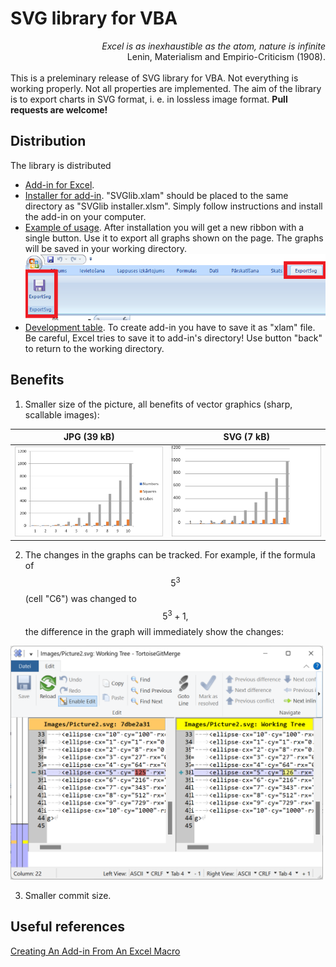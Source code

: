 # SVG library for VBA

<div style="text-align: right"><em>Excel is as inexhaustible as the atom, nature is infinite</em></div>
<div style="text-align: right">Lenin, Materialism and Empirio-Criticism (1908).</div>
<br>
This is a preleminary release of SVG library for VBA. Not everything is working properly. Not all properties are implemented.
The aim of the library is to export charts in SVG format, i. e. in lossless image format. <strong>Pull requests are welcome!</strong>

<br>

## Distribution
The library is distributed
- [Add-in for Excel](https://github.com/Excel-lent/SVG-library-for-VBA/releases/download/v0.0.4-alpha/SVGlib.xlam).
- [Installer for add-in](https://github.com/Excel-lent/SVG-library-for-VBA/releases/download/v0.0.4-alpha/SVGlib%20installer.xlsm). "SVGlib.xlam" should be placed to the same directory as "SVGlib installer.xlsm". Simply follow instructions and install the add-in on your computer.
- [Example of usage](https://github.com/Excel-lent/SVG-library-for-VBA/releases/download/v0.0.4-alpha/SVGlib.Example.xlsx). After installation you will get a new ribbon with a single button. Use it to export all graphs shown on the page. The graphs will be saved in your working directory.
![ExportSvg ribbon with a single button](./Images/Installed%20addin.png "ExportSvg ribbon with a single button")
- [Development table](https://github.com/Excel-lent/SVG-library-for-VBA/releases/download/v0.0.4-alpha/SVGlib.xlsm). To create add-in you have to save it as "xlam" file. Be careful, Excel tries to save it to add-in's directory! Use button "back" to return to the working directory.

## Benefits

1. Smaller size of the picture, all benefits of vector graphics (sharp, scallable images):

| <center>JPG (39 kB)</center> | <center>SVG (7 kB)</center> |
|--------------------|------------------------------------|
| <img src='./Images/Picture1.jpg' width='500'> | <img src='./Images/Picture1.svg' width='500'> |

2. The changes in the graphs can be tracked. For example, if the formula of $$5^3$$ (cell "C6") was changed to $$5^3 + 1,$$ the difference in the graph will immediately show the changes:
<img src='./Images/Git changes in the graph.png' width='500'>

3. Smaller commit size. 

## Useful references
[Creating An Add-in From An Excel Macro](https://jkp-ads.com/articles/distributemacro01.asp)
